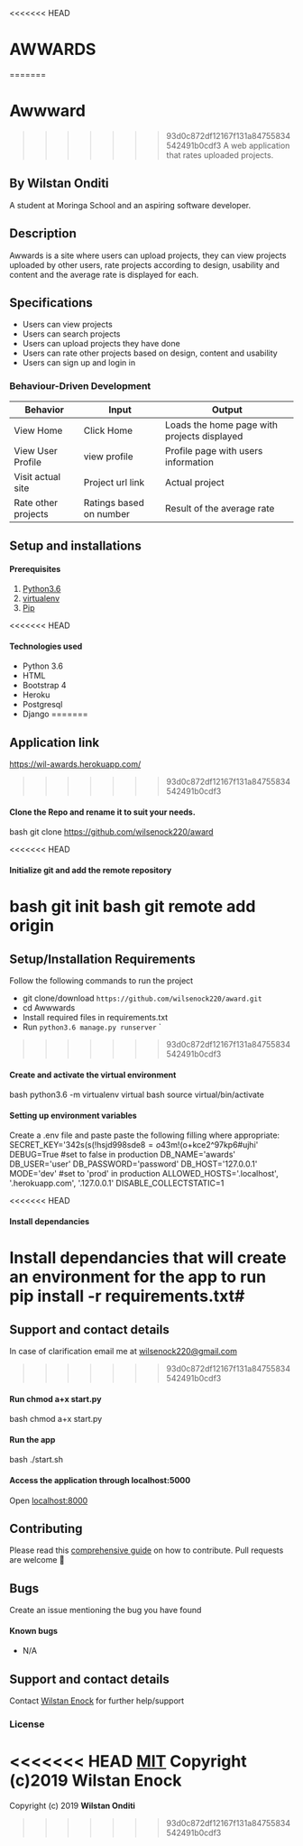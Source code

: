 <<<<<<< HEAD

# AWWARDS
=======
# Awwward
>>>>>>> 93d0c872df12167f131a84755834542491b0cdf3
A web application that rates uploaded projects.

## By Wilstan Onditi
A student at Moringa School and an aspiring software developer.


## Description
Awwards is a site where users can upload projects, they can view projects uploaded by other users, rate projects according to design, usability and content and the average rate is displayed for each.   

## Specifications
* Users can view projects
* Users can search projects
* Users can upload projects they have done
* Users can rate other projects based on design, content and usability
* Users can sign up and login in


### Behaviour-Driven Development
| Behavior            | Input                         | Output                        |
| ------------------- | ----------------------------- | ----------------------------- |
| View Home | Click Home | Loads the home page with projects displayed |
| View User Profile  | view profile  | Profile page with users information |
| Visit actual site | Project url link | Actual project|
| Rate other projects | Ratings based on number | Result of the average rate|
## Setup and installations

#### Prerequisites
1. [Python3.6](https://www.python.org/downloads/)
2. [virtualenv](https://virtualenv.pypa.io/en/stable/installation/)
3. [Pip](https://pip.pypa.io/en/stable/installing/)

<<<<<<< HEAD
#### Technologies used
   - Python 3.6
   - HTML
   - Bootstrap 4
   - Heroku
   - Postgresql
   - Django
=======
## Application link
https://wil-awards.herokuapp.com/
>>>>>>> 93d0c872df12167f131a84755834542491b0cdf3

#### Clone the Repo and rename it to suit your needs.
bash
git clone https://github.com/wilsenock220/award

<<<<<<< HEAD
#### Initialize git and add the remote repository
bash
git init
bash
git remote add origin <your-repository-url>
=======
## Setup/Installation Requirements
Follow the following commands to run the project
* git clone/download ```https://github.com/wilsenock220/award.git```
* cd Awwwards
* Install required files in requirements.txt
* Run ```python3.6 manage.py runserver```
`
>>>>>>> 93d0c872df12167f131a84755834542491b0cdf3

#### Create and activate the virtual environment
bash
python3.6 -m virtualenv virtual
bash
source virtual/bin/activate

#### Setting up environment variables
Create a .env file and paste paste the following filling where appropriate:
SECRET_KEY='342s(s(!hsjd998sde8$=o4$3m!(o+kce2^97kp6#ujhi'
DEBUG=True #set to false in production
DB_NAME='awards'
DB_USER='user'
DB_PASSWORD='password'
DB_HOST='127.0.0.1'
MODE='dev' #set to 'prod' in production
ALLOWED_HOSTS='.localhost', '.herokuapp.com', '.127.0.0.1'
DISABLE_COLLECTSTATIC=1

<<<<<<< HEAD
#### Install dependancies
Install dependancies that will create an environment for the app to run
pip install -r requirements.txt#
=======
## Support and contact details
In case of clarification email me at wilsenock220@gmail.com
>>>>>>> 93d0c872df12167f131a84755834542491b0cdf3

#### Run chmod a+x start.py
bash
chmod a+x start.py

#### Run the app
bash
./start.sh
#### Access the application through localhost:5000
Open [localhost:8000](http://127.0.0.1:8000/)
## Contributing
Please read this [comprehensive guide](https://opensource.guide/how-to-contribute/) on how to contribute. Pull requests are welcome :slightly_smiling_face:
## Bugs
Create an issue mentioning the bug you have found
#### Known bugs
- N/A
## Support and contact details
Contact [Wilstan  Enock](wilsenock@gmail.com) for further help/support
### License
<<<<<<< HEAD
[MIT](https://github.com/wilsenock220/award/blob/master/LICENSE)
Copyright (c)2019 **Wilstan  Enock**
=======
Copyright (c) 2019 **Wilstan Onditi**
>>>>>>> 93d0c872df12167f131a84755834542491b0cdf3
